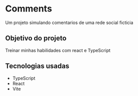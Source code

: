# Comments

Um projeto simulando comentarios de uma rede social ficticia

## Objetivo do projeto
Treinar minhas habilidades com react e TypeScript

## Tecnologias usadas
- TypeScript
- React
- Vite
